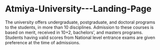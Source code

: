 # Atmiya-University---Landing-Page
The university offers undergraduate, postgraduate, and doctoral programs to the students, in more than 10 disciplines. Admission to these courses is based on merit, received in 10+2, bachelors’, and masters programs. Students having valid scores from National level entrance exams are given preference at the time of admissions.
